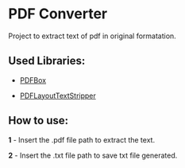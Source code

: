 # PDF Converter

Project to extract text of pdf in original formatation.

## Used Libraries:

- [PDFBox](https://github.com/apache/pdfbox)

- [PDFLayoutTextStripper](https://github.com/JonathanLink/PDFLayoutTextStripper)

## How to use:

**1** - Insert the .pdf file path to extract the text.

**2** - Insert the .txt file path to save txt file generated.
